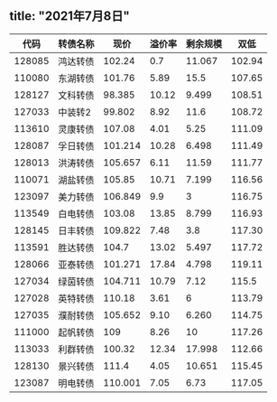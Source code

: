 title:  "2021年7月8日"
---
代码 | 转债名称 | 现价 | 溢价率 | 剩余规模 | 双低
---|---|---|---|---|---
128085 | 鸿达转债 | 102.24 | 0.7 | 11.067 | 102.94
110080 | 东湖转债 | 101.76 | 5.89 | 15.5 | 107.65
128127 | 文科转债 | 98.385 | 10.12 | 9.499 | 108.51
127033 | 中装转2 | 99.802 | 8.92 | 11.6 | 108.72
113610 | 灵康转债 | 107.08 | 4.01 | 5.25 | 111.09
128087 | 孚日转债 | 101.214 | 10.28 | 6.498 | 111.49
128013 | 洪涛转债 | 105.657 | 6.11 | 11.59 | 111.77
110071 | 湖盐转债 | 105.85 | 10.71 | 7.199 | 116.56
123097 | 美力转债 | 106.849 | 9.9 | 3 | 116.75
113549 | 白电转债 | 103.08 | 13.85 | 8.799 | 116.93
128145 | 日丰转债 | 109.822 | 7.48 | 3.8 | 117.30
113591 | 胜达转债 | 104.7 | 13.02 | 5.497 | 117.72
128066 | 亚泰转债 | 101.271 | 17.84 | 4.798 | 119.11
127034 | 绿茵转债 | 104.711 | 10.79 | 7.12 | 115.5
127028 | 英特转债 | 110.18 | 3.61 | 6 | 113.79
127035 | 濮耐转债 | 105.652 | 9.10 | 6.260 | 114.75
111000 | 起帆转债 | 109 | 8.26 | 10 | 117.26
113033 | 利群转债 | 100.32 | 12.34 | 17.998 | 112.66
128130 | 景兴转债 | 111.4 | 4.05 | 10.651 | 115.45
123087 | 明电转债 | 110.001 | 7.05 | 6.73 | 117.05

